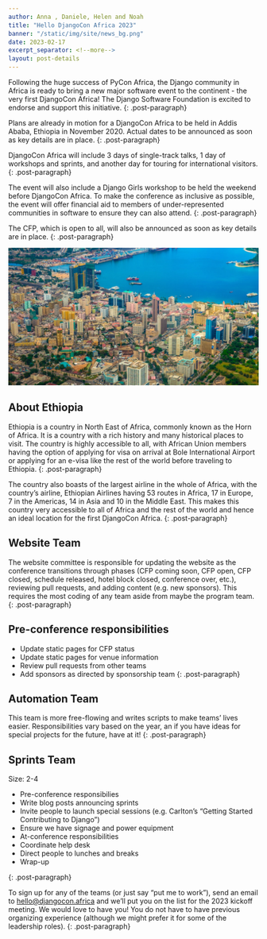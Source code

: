 ```yaml
---
author: Anna , Daniele, Helen and Noah
title: "Hello DjangoCon Africa 2023"
banner: "/static/img/site/news_bg.png"
date: 2023-02-17
excerpt_separator: <!--more-->
layout: post-details
---
```


Following the huge success of PyCon Africa, the Django community in Africa is ready to bring a new major software event to the continent - the very first DjangoCon Africa! The Django Software Foundation is excited to endorse and support this initiative. <!--more-->
{: .post-paragraph}

Plans are already in motion for a DjangoCon Africa to be held in Addis Ababa, Ethiopia in November 2020. Actual dates to be announced as soon as key details are in place.
{: .post-paragraph}

DjangoCon Africa will include 3 days of single-track talks, 1 day of workshops and sprints, and another day for touring for international visitors.
{: .post-paragraph}

The event will also include a Django Girls workshop to be held the weekend before DjangoCon Africa. To make the conference as inclusive as possible, the event will offer financial aid to members of under-represented communities in software to ensure they can also attend.
{: .post-paragraph}

The CFP, which is open to all, will also be announced as soon as key details are in place.
{: .post-paragraph}

<img class="post-image" src="/static/img/site/news_bg.png" alt="post-image" />

## About Ethiopia
Ethiopia is a country in North East of Africa, commonly known as the Horn of Africa. It is a country with a rich history and many historical places to visit. The country is highly accessible to all, with African Union members having the option of applying for visa on arrival at Bole International Airport or applying for an e-visa like the rest of the world before traveling to Ethiopia.
{: .post-paragraph}



The country also boasts of the largest airline in the whole of Africa, with the country’s airline, Ethiopian Airlines having 53 routes in Africa, 17 in Europe, 7 in the Americas, 14 in Asia and 10 in the Middle East. This makes this country very accessible to all of Africa and the rest of the world and hence an ideal location for the first DjangoCon Africa.
{: .post-paragraph}


## Website Team
The website committee is responsible for updating the website as the conference transitions through phases (CFP coming soon, CFP open, CFP 
closed, schedule released, hotel block closed, conference over, etc.), reviewing pull requests, and adding content (e.g. new sponsors). This requires the most coding of any team aside from maybe the program team.
{: .post-paragraph}




## Pre-conference responsibilities
- Update static pages for CFP status
- Update static pages for venue information
- Review pull requests from other teams
- Add sponsors as directed by sponsorship team
{: .post-paragraph}


## Automation Team
This team is more free-flowing and writes scripts to make teams’ lives easier. Responsibilities vary based on the year, an if you have ideas for special projects for the future, have at it!
{: .post-paragraph}

## Sprints Team
Size: 2-4

- Pre-conference responsibilies
- Write blog posts announcing sprints
- Invite people to launch special sessions (e.g. Carlton’s “Getting Started Contributing to Django”)
- Ensure we have signage and power equipment
- At-conference responsibilities
- Coordinate help desk
- Direct people to lunches and breaks
- Wrap-up

{: .post-paragraph}



To sign up for any of the teams (or just say “put me to work”), send an email to hello@djangocon.africa and we’ll put you on the list for the 2023 kickoff meeting. We would love to have you! You do not have to have previous organizing experience (although we might prefer it for some of the leadership roles).
{: .post-paragraph}